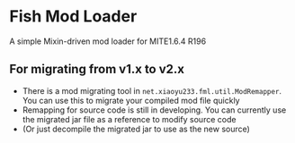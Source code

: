 # Fish Mod Loader
A simple Mixin-driven  mod loader for MITE1.6.4 R196
## For migrating from v1.x to v2.x
* There is a mod migrating tool in `net.xiaoyu233.fml.util.ModRemapper`. You can use this to migrate your compiled mod file quickly
* Remapping for source code is still in developing. You can currently use the migrated jar file as a reference to modify source code
* (Or just decompile the migrated jar to use as the new source)
